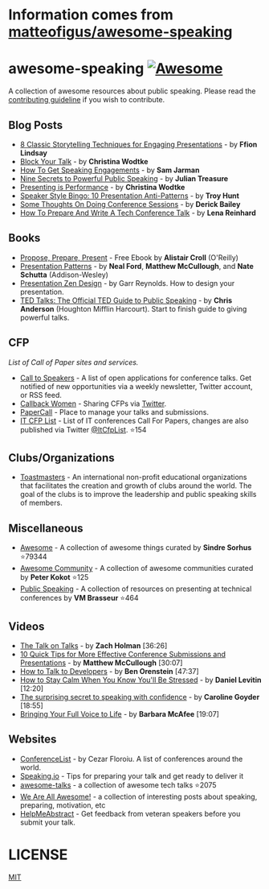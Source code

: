 # Information comes from [matteofigus/awesome-speaking](https://github.com/matteofigus/awesome-speaking)
awesome-speaking [![Awesome](https://cdn.rawgit.com/sindresorhus/awesome/d7305f38d29fed78fa85652e3a63e154dd8e8829/media/badge.svg)](https://github.com/sindresorhus/awesome)
================

A collection of awesome resources about public speaking. Please read the [contributing guideline](contributing.md) if you wish to contribute.

## Blog Posts
* [8 Classic Storytelling Techniques for Engaging Presentations](https://www.sparkol.com/en/Blog/8-Classic-storytelling-techniques-for-engaging-presentations) - by **Ffion Lindsay**
* [Block Your Talk](http://eleganthack.com/block-your-talk/) - by **Christina Wodtke**
* [How To Get Speaking Engagements](https://www.samjarman.co.nz/blog/speaking-gigs) - by **Sam Jarman**
* [Nine Secrets to Powerful Public Speaking](http://www.gq-magazine.co.uk/article/public-speaking-tips) - by **Julian Treasure**
* [Presenting is Performance](http://eleganthack.com/presenting-is-performance/) - by **Christina Wodtke**
* [Speaker Style Bingo: 10 Presentation Anti-Patterns](http://www.troyhunt.com/2015/06/speaker-style-bingo-10-presentation.html) - by **Troy Hunt**
* [Some Thoughts On Doing Conference Sessions](http://derickbailey.com/2015/11/11/some-thoughts-on-doing-conference-sessions/) - by **Derick Bailey**
* [How To Prepare And Write A Tech Conference Talk](http://wunder.schoenaberselten.com/2016/02/16/how-to-prepare-and-write-a-tech-conference-talk/) - by **Lena Reinhard**

## Books
* [Propose, Prepare, Present](http://shop.oreilly.com/product/0636920027096.do) - Free Ebook by **Alistair Croll** (O'Reilly)
* [Presentation Patterns](http://presentationpatterns.com/) - by **Neal Ford**, **Matthew McCullough**, and **Nate Schutta** (Addison-Wesley)
* [Presentation Zen Design](http://www.amazon.com/gp/product/0321668790) - by Garr Reynolds. How to design your presentation.
* [TED Talks: The Official TED Guide to Public Speaking](http://www.amazon.com/d/0544634497/) - by **Chris Anderson** (Houghton Mifflin Harcourt). Start to finish guide to giving powerful talks.

## CFP

*List of Call of Paper sites and services.*

* [Call to Speakers](http://calltospeakers.com/) - A list of open applications for conference talks. Get notified of new opportunities via a weekly newsletter, Twitter account, or RSS feed.
* [Callback Women](http://www.callbackwomen.com/) - Sharing CFPs via [Twitter](https://twitter.com/callbackwomen).
* [PaperCall](https://papercall.io/) - Place to manage your talks and submissions.
* [IT CFP List](https://github.com/softwaremill/it-cfp-list) - List of IT conferences Call For Papers, changes are also published via Twitter [@ItCfpList](https://twitter.com/ItCfpList). :star:154

## Clubs/Organizations
* [Toastmasters](https://www.toastmasters.org/Find-a-Club) - An international non-profit educational organizations that facilitates the creation and growth of clubs around the world. The goal of the clubs is to improve the leadership and public speaking skills of members.

## Miscellaneous
* [Awesome](https://github.com/sindresorhus/awesome) - A collection of awesome things curated by **Sindre Sorhus** :star:79344
* [Awesome Community](https://github.com/peterkokot/awesome-community) - A collection of awesome communities curated by **Peter Kokot** :star:125
* [Public Speaking](https://github.com/vmbrasseur/Public_Speaking) - A collection of resources on presenting at technical conferences by **VM Brasseur** :star:464

## Videos
* [The Talk on Talks](http://devslovebacon.com/conferences/bacon-2014/talks/the-talk-on-talks) - by **Zach Holman** [36:26]
* [10 Quick Tips for More Effective Conference Submissions and Presentations](https://www.youtube.com/watch?v=fJz4JJIchaY) - by **Matthew McCullough** [30:07]
* [How to Talk to Developers](https://www.youtube.com/watch?v=l9JXH7JPjR4) - by **Ben Orenstein** [47:37]
* [How to Stay Calm When You Know You'll Be Stressed](https://www.ted.com/talks/daniel_levitin_how_to_stay_calm_when_you_know_you_ll_be_stressed) - by **Daniel Levitin** [12:20]
* [The surprising secret to speaking with confidence](https://www.youtube.com/watch?v=a2MR5XbJtXU) - by **Caroline Goyder** [18:55]
* [Bringing Your Full Voice to Life](https://www.youtube.com/watch?v=Ze763kgrWGg) -  by **Barbara McAfee** [19:07]

## Websites
* [ConferenceList](https://conferencelist.io/) - by Cezar Floroiu. A list of conferences around the world.
* [Speaking.io](http://speaking.io) - Tips for preparing your talk and get ready to deliver it
* [awesome-talks](https://github.com/JanVanRyswyck/awesome-talks) - a collection of awesome tech talks :star:2075
* [We Are All Awesome!](http://weareallaweso.me/) - a collection of interesting posts about speaking, preparing, motivation, etc
* [HelpMeAbstract](http://helpmeabstract.com/) - Get feedback from veteran speakers before you submit your talk.

# LICENSE
[MIT](LICENSE.md)

